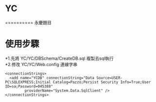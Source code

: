 # YC
==========
永慶題目

使用步驟
==========
*1.先將 YC/YC/DBSchema/CreateDB.sql 複製去sql執行  
*2.修改 YC/YC/Web.config 連線字串   
    	
    <connectionStrings>
      <add name="YCDB" connectionString="Data Source=USER-PC\SQLEXPRESS;Initial Catalog=Pazzo;Persist Security Info=True;User ID=sa;Password=045388" 
			 providerName="System.Data.SqlClient" />  
    </connectionStrings>
